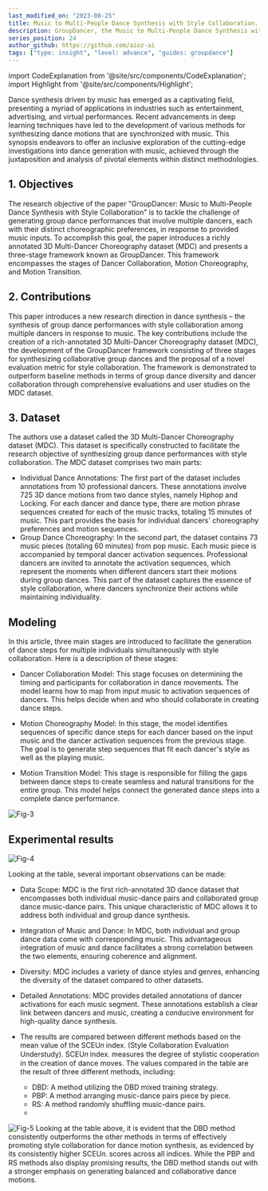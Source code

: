 ```yaml
---
last_modified_on: "2023-08-25"
title: Music to Multi-People Dance Synthesis with Style Collaboration.
description: GroupDancer, the Music to Multi-People Dance Synthesis with Style Collaboration
series_position: 24
author_github: https://github.com/aioz-ai
tags: ["type: insight", "level: advance", "guides: groupdance"]
---
```


import CodeExplanation from '@site/src/components/CodeExplanation';
import Highlight from '@site/src/components/Highlight';

Dance synthesis driven by music has emerged as a captivating field, presenting a myriad of applications in industries such as entertainment, advertising, and virtual performances. Recent advancements in deep learning techniques have led to the development of various methods for synthesizing dance motions that are synchronized with music. This synopsis endeavors to offer an inclusive exploration of the cutting-edge investigations into dance generation with music, achieved through the juxtaposition and analysis of pivotal elements within distinct methodologies.

## 1. Objectives 
The research objective of the paper "GroupDancer: Music to Multi-People Dance Synthesis with Style Collaboration" is to tackle the challenge of generating group dance performances that involve multiple dancers, each with their distinct choreographic preferences, in response to provided music inputs. To accomplish this goal, the paper introduces a richly annotated 3D Multi-Dancer Choreography dataset (MDC) and presents a three-stage framework known as GroupDancer. This framework encompasses the stages of Dancer Collaboration, Motion Choreography, and Motion Transition. 

## 2. Contributions
This paper introduces a new research direction in dance synthesis – the synthesis of group dance performances with style collaboration among multiple dancers in response to music. The key contributions include the creation of a rich-annotated 3D Multi-Dancer Choreography dataset (MDC), the development of the GroupDancer framework consisting of three stages for synthesizing collaborative group dances and the proposal of a novel evaluation metric for style collaboration. The framework is demonstrated to outperform baseline methods in terms of group dance diversity and dancer collaboration through comprehensive evaluations and user studies on the MDC dataset. 
  
## 3. Dataset
The authors use a dataset called the 3D Multi-Dancer Choreography dataset (MDC). This dataset is specifically constructed to facilitate the research objective of synthesizing group dance performances with style collaboration. The MDC dataset comprises two main parts:
- Individual Dance Annotations: The first part of the dataset includes annotations from 10 professional dancers. These annotations involve 725 3D dance motions from two dance styles, namely Hiphop and Locking. For each dancer and dance type, there are motion phrase sequences created for each of the music tracks, totaling 15 minutes of music. This part provides the basis for individual dancers' choreography preferences and motion sequences.
- Group Dance Choreography: In the second part, the dataset contains 73 music pieces (totaling 60 minutes) from pop music. Each music piece is accompanied by temporal dancer activation sequences. Professional dancers are invited to annotate the activation sequences, which represent the moments when different dancers start their motions during group dances. This part of the dataset captures the essence of style collaboration, where dancers synchronize their actions while maintaining individuality.

## Modeling
In this article, three main stages are introduced to facilitate the generation of dance steps for multiple individuals simultaneously with style collaboration. Here is a description of these stages:
  - Dancer Collaboration Model: This stage focuses on determining the timing and participants for collaboration in dance movements. The model learns how to map from input music to activation sequences of dancers. This helps decide when and who should collaborate in creating dance steps.

  - Motion Choreography Model: In this stage, the model identifies sequences of specific dance steps for each dancer based on the input music and the dancer activation sequences from the previous stage. The goal is to generate step sequences that fit each dancer's style as well as the playing music.

  - Motion Transition Model: This stage is responsible for filling the gaps between dance steps to create seamless and natural transitions for the entire group. This model helps connect the generated dance steps into a complete dance performance.

![Fig-3](https://drive.google.com/uc?export=view&id=1RH-_yKy-MOs0p25rG9S46Bpm9BBL6eSq)

## Experimental results 

![Fig-4](https://drive.google.com/uc?export=view&id=1jbGmV7abi6kVVm1ucGD4QHjt1GwyUFY9)

Looking at the table, several important observations can be made:
  - Data Scope: MDC is the first rich-annotated 3D dance dataset that encompasses both individual music-dance pairs and collaborated group dance music-dance pairs. This unique characteristic of MDC allows it to address both individual and group dance synthesis.

  - Integration of Music and Dance: In MDC, both individual and group dance data come with corresponding music. This advantageous integration of music and dance facilitates a strong correlation between the two elements, ensuring coherence and alignment.

  - Diversity: MDC includes a variety of dance styles and genres, enhancing the diversity of the dataset compared to other datasets.

  - Detailed Annotations: MDC provides detailed annotations of dancer activations for each music segment. These annotations establish a clear link between dancers and music, creating a conducive environment for high-quality dance synthesis.

- The results are compared between different methods based on the mean value of the SCEU𝑛 index. (Style Collaboration Evaluation Understudy). SCEU𝑛 index. measures the degree of stylistic cooperation in the creation of dance moves. The values compared in the table are the result of three different methods, including:
  - DBD: A method utilizing the DBD mixed training strategy.
  - PBP: A method arranging music-dance pairs piece by piece.
  - RS: A method randomly shuffling music-dance pairs.
  - 
![Fig-5](https://drive.google.com/uc?export=view&id=15cPygQDMNrsnXVPYhFYZHE5wxFTD_8gD)
Looking at the table above, it is evident that the DBD method consistently outperforms the other methods in terms of effectively promoting style collaboration for dance motion synthesis, as evidenced by its consistently higher SCEU𝑛. scores across all indices. While the PBP and RS methods also display promising results, the DBD method stands out with a stronger emphasis on generating balanced and collaborative dance motions.